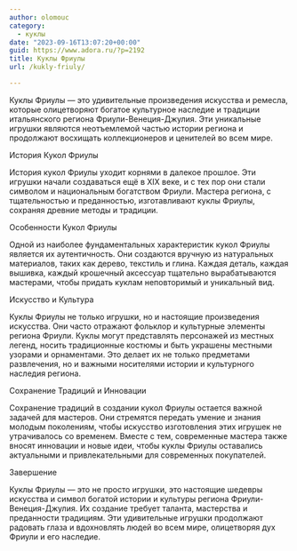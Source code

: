 ```yaml
---
author: olomouc
category:
  - куклы
date: "2023-09-16T13:07:20+00:00"
guid: https://www.adora.ru/?p=2192
title: Куклы Фриулы
url: /kukly-friuly/

---
```

Куклы Фриулы — это удивительные произведения искусства и ремесла, которые олицетворяют богатое культурное наследие и традиции итальянского региона Фриули-Венеция-Джулия. Эти уникальные игрушки являются неотъемлемой частью истории региона и продолжают восхищать коллекционеров и ценителей во всем мире.

История Кукол Фриулы

История кукол Фриулы уходит корнями в далекое прошлое. Эти игрушки начали создаваться ещё в XIX веке, и с тех пор они стали символом и национальным богатством Фриули. Мастера региона, с тщательностью и преданностью, изготавливают куклы Фриулы, сохраняя древние методы и традиции.

Особенности Кукол Фриулы

Одной из наиболее фундаментальных характеристик кукол Фриулы является их аутентичность. Они создаются вручную из натуральных материалов, таких как дерево, текстиль и глина. Каждая деталь, каждая вышивка, каждый крошечный аксессуар тщательно вырабатываются мастерами, чтобы придать куклам неповторимый и уникальный вид.

Искусство и Культура

Куклы Фриулы не только игрушки, но и настоящие произведения искусства. Они часто отражают фольклор и культурные элементы региона Фриули. Куклы могут представлять персонажей из местных легенд, носить традиционные костюмы и быть украшены местными узорами и орнаментами. Это делает их не только предметами развлечения, но и важными носителями истории и культурного наследия региона.

Сохранение Традиций и Инновации

Сохранение традиций в создании кукол Фриулы остается важной задачей для мастеров. Они стремятся передать умение и знания молодым поколениям, чтобы искусство изготовления этих игрушек не утрачивалось со временем. Вместе с тем, современные мастера также вносят инновации и новые идеи, чтобы куклы Фриулы оставались актуальными и привлекательными для современных покупателей.

Завершение

Куклы Фриулы — это не просто игрушки, это настоящие шедевры искусства и символ богатой истории и культуры региона Фриули-Венеция-Джулия. Их создание требует таланта, мастерства и преданности традициям. Эти удивительные игрушки продолжают радовать глаза и вдохновлять людей во всем мире, олицетворяя дух Фриули и его наследие.
